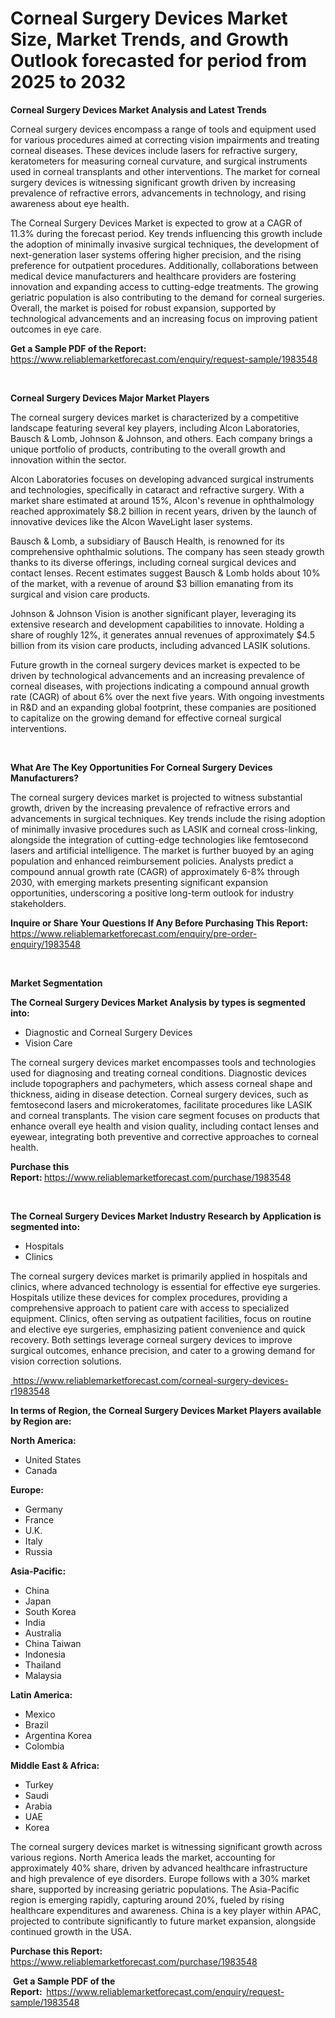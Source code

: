 <p><h1>Corneal Surgery Devices Market Size, Market Trends, and Growth Outlook forecasted for period from 2025 to 2032</h1></p><p><strong>Corneal Surgery Devices Market Analysis and Latest Trends</strong></p>
<p><p>Corneal surgery devices encompass a range of tools and equipment used for various procedures aimed at correcting vision impairments and treating corneal diseases. These devices include lasers for refractive surgery, keratometers for measuring corneal curvature, and surgical instruments used in corneal transplants and other interventions. The market for corneal surgery devices is witnessing significant growth driven by increasing prevalence of refractive errors, advancements in technology, and rising awareness about eye health. </p><p>The Corneal Surgery Devices Market is expected to grow at a CAGR of 11.3% during the forecast period. Key trends influencing this growth include the adoption of minimally invasive surgical techniques, the development of next-generation laser systems offering higher precision, and the rising preference for outpatient procedures. Additionally, collaborations between medical device manufacturers and healthcare providers are fostering innovation and expanding access to cutting-edge treatments. The growing geriatric population is also contributing to the demand for corneal surgeries. Overall, the market is poised for robust expansion, supported by technological advancements and an increasing focus on improving patient outcomes in eye care.</p></p>
<p><strong>Get a Sample PDF of the Report:&nbsp;</strong> <a href="https://www.reliablemarketforecast.com/enquiry/request-sample/1983548?utm_campaign=2800&utm_medium=2&utm_source=Github&utm_content=ia&utm_term=13042025&utm_id=corneal-surgery-devices">https://www.reliablemarketforecast.com/enquiry/request-sample/1983548</a></p>
<p>&nbsp;</p>
<p><strong>Corneal Surgery Devices Major Market Players</strong></p>
<p><p>The corneal surgery devices market is characterized by a competitive landscape featuring several key players, including Alcon Laboratories, Bausch & Lomb, Johnson & Johnson, and others. Each company brings a unique portfolio of products, contributing to the overall growth and innovation within the sector.</p><p>Alcon Laboratories focuses on developing advanced surgical instruments and technologies, specifically in cataract and refractive surgery. With a market share estimated at around 15%, Alcon's revenue in ophthalmology reached approximately $8.2 billion in recent years, driven by the launch of innovative devices like the Alcon WaveLight laser systems.</p><p>Bausch & Lomb, a subsidiary of Bausch Health, is renowned for its comprehensive ophthalmic solutions. The company has seen steady growth thanks to its diverse offerings, including corneal surgical devices and contact lenses. Recent estimates suggest Bausch & Lomb holds about 10% of the market, with a revenue of around $3 billion emanating from its surgical and vision care products.</p><p>Johnson & Johnson Vision is another significant player, leveraging its extensive research and development capabilities to innovate. Holding a share of roughly 12%, it generates annual revenues of approximately $4.5 billion from its vision care products, including advanced LASIK solutions.</p><p>Future growth in the corneal surgery devices market is expected to be driven by technological advancements and an increasing prevalence of corneal diseases, with projections indicating a compound annual growth rate (CAGR) of about 6% over the next five years. With ongoing investments in R&D and an expanding global footprint, these companies are positioned to capitalize on the growing demand for effective corneal surgical interventions.</p></p>
<p>&nbsp;</p>
<p><strong>What Are The Key Opportunities For Corneal Surgery Devices Manufacturers?</strong></p>
<p><p>The corneal surgery devices market is projected to witness substantial growth, driven by the increasing prevalence of refractive errors and advancements in surgical techniques. Key trends include the rising adoption of minimally invasive procedures such as LASIK and corneal cross-linking, alongside the integration of cutting-edge technologies like femtosecond lasers and artificial intelligence. The market is further buoyed by an aging population and enhanced reimbursement policies. Analysts predict a compound annual growth rate (CAGR) of approximately 6-8% through 2030, with emerging markets presenting significant expansion opportunities, underscoring a positive long-term outlook for industry stakeholders.</p></p>
<p><strong>Inquire or Share Your Questions If Any Before Purchasing This Report:</strong> <a href="https://www.reliablemarketforecast.com/enquiry/pre-order-enquiry/1983548?utm_campaign=2800&utm_medium=2&utm_source=Github&utm_content=ia&utm_term=13042025&utm_id=corneal-surgery-devices">https://www.reliablemarketforecast.com/enquiry/pre-order-enquiry/1983548</a></p>
<p>&nbsp;</p>
<p><strong>Market Segmentation</strong></p>
<p><strong>The Corneal Surgery Devices Market Analysis by types is segmented into:</strong></p>
<p><ul><li>Diagnostic and Corneal Surgery Devices</li><li>Vision Care</li></ul></p>
<p><p>The corneal surgery devices market encompasses tools and technologies used for diagnosing and treating corneal conditions. Diagnostic devices include topographers and pachymeters, which assess corneal shape and thickness, aiding in disease detection. Corneal surgery devices, such as femtosecond lasers and microkeratomes, facilitate procedures like LASIK and corneal transplants. The vision care segment focuses on products that enhance overall eye health and vision quality, including contact lenses and eyewear, integrating both preventive and corrective approaches to corneal health.</p></p>
<p><strong>Purchase this Report:&nbsp;</strong><a href="https://www.reliablemarketforecast.com/purchase/1983548?utm_campaign=2800&utm_medium=2&utm_source=Github&utm_content=ia&utm_term=13042025&utm_id=corneal-surgery-devices">https://www.reliablemarketforecast.com/purchase/1983548</a></p>
<p>&nbsp;</p>
<p><strong>The Corneal Surgery Devices Market Industry Research by Application is segmented into:</strong></p>
<p><ul><li>Hospitals</li><li>Clinics</li></ul></p>
<p><p>The corneal surgery devices market is primarily applied in hospitals and clinics, where advanced technology is essential for effective eye surgeries. Hospitals utilize these devices for complex procedures, providing a comprehensive approach to patient care with access to specialized equipment. Clinics, often serving as outpatient facilities, focus on routine and elective eye surgeries, emphasizing patient convenience and quick recovery. Both settings leverage corneal surgery devices to improve surgical outcomes, enhance precision, and cater to a growing demand for vision correction solutions.</p></p>
<p><a href="https://www.reliablemarketforecast.com/corneal-surgery-devices-r1983548?utm_campaign=2800&utm_medium=2&utm_source=Github&utm_content=ia&utm_term=13042025&utm_id=corneal-surgery-devices">&nbsp;https://www.reliablemarketforecast.com/corneal-surgery-devices-r1983548</a></p>
<p><strong>In terms of Region, the Corneal Surgery Devices Market Players available by Region are:</strong></p>
<p>
    <p> <strong> North America: </strong>
        <ul>
            <li>United States</li>
            <li>Canada</li>
        </ul>
        </p> 
    <p> <strong> Europe: </strong>
        <ul>
            <li>Germany</li>
            <li>France</li>
            <li>U.K.</li>
            <li>Italy</li>
            <li>Russia</li>
        </ul>
        </p> 
    <p> <strong> Asia-Pacific: </strong>
        <ul>
            <li>China</li>
            <li>Japan</li>
            <li>South Korea</li>
            <li>India</li>
            <li>Australia</li>
            <li>China Taiwan</li>
            <li>Indonesia</li>
            <li>Thailand</li>
            <li>Malaysia</li>
        </ul>
        </p> 
    <p> <strong> Latin America: </strong>
        <ul>
            <li>Mexico</li>
            <li>Brazil</li>
            <li>Argentina Korea</li>
            <li>Colombia</li>
        </ul>
        </p> 
    <p> <strong> Middle East & Africa: </strong>
        <ul>
            <li>Turkey</li>
            <li>Saudi</li>
            <li>Arabia</li>
            <li>UAE</li>
            <li>Korea</li>
        </ul>
    </p>
    </p>
<p><p>The corneal surgery devices market is witnessing significant growth across various regions. North America leads the market, accounting for approximately 40% share, driven by advanced healthcare infrastructure and high prevalence of eye disorders. Europe follows with a 30% market share, supported by increasing geriatric populations. The Asia-Pacific region is emerging rapidly, capturing around 20%, fueled by rising healthcare expenditures and awareness. China is a key player within APAC, projected to contribute significantly to future market expansion, alongside continued growth in the USA.</p></p>
<p><strong>Purchase this Report: </strong><a href="https://www.reliablemarketforecast.com/purchase/1983548?utm_campaign=2800&utm_medium=2&utm_source=Github&utm_content=ia&utm_term=13042025&utm_id=corneal-surgery-devices">https://www.reliablemarketforecast.com/purchase/1983548</a></p>
<p>&nbsp;<strong>Get a Sample PDF of the Report:&nbsp;&nbsp;</strong><a href="https://www.reliablemarketforecast.com/enquiry/request-sample/1983548?utm_campaign=2800&utm_medium=2&utm_source=Github&utm_content=ia&utm_term=13042025&utm_id=corneal-surgery-devices">https://www.reliablemarketforecast.com/enquiry/request-sample/1983548</a></p>
<p><strong></strong></p>
<p><p></p><p></p><p></p></p>